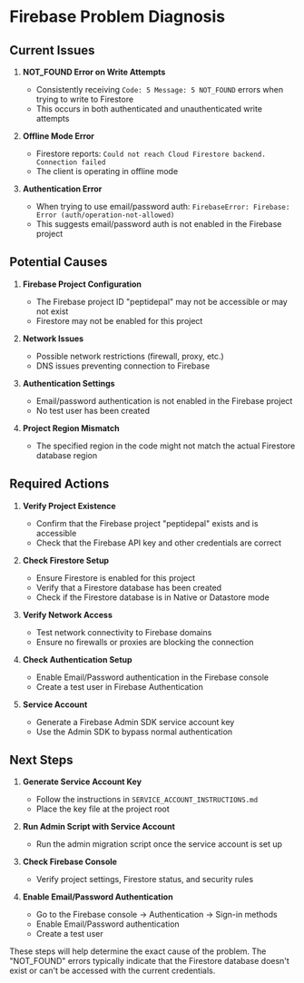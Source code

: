 # Firebase Problem Diagnosis

## Current Issues

1. **NOT_FOUND Error on Write Attempts**
   - Consistently receiving `Code: 5 Message: 5 NOT_FOUND` errors when trying to write to Firestore
   - This occurs in both authenticated and unauthenticated write attempts

2. **Offline Mode Error**
   - Firestore reports: `Could not reach Cloud Firestore backend. Connection failed`
   - The client is operating in offline mode

3. **Authentication Error**
   - When trying to use email/password auth: `FirebaseError: Firebase: Error (auth/operation-not-allowed)`
   - This suggests email/password auth is not enabled in the Firebase project

## Potential Causes

1. **Firebase Project Configuration**
   - The Firebase project ID "peptidepal" may not be accessible or may not exist
   - Firestore may not be enabled for this project

2. **Network Issues**
   - Possible network restrictions (firewall, proxy, etc.)
   - DNS issues preventing connection to Firebase

3. **Authentication Settings**
   - Email/password authentication is not enabled in the Firebase project
   - No test user has been created

4. **Project Region Mismatch**
   - The specified region in the code might not match the actual Firestore database region

## Required Actions

1. **Verify Project Existence**
   - Confirm that the Firebase project "peptidepal" exists and is accessible
   - Check that the Firebase API key and other credentials are correct

2. **Check Firestore Setup**
   - Ensure Firestore is enabled for this project
   - Verify that a Firestore database has been created
   - Check if the Firestore database is in Native or Datastore mode

3. **Verify Network Access**
   - Test network connectivity to Firebase domains
   - Ensure no firewalls or proxies are blocking the connection

4. **Check Authentication Setup**
   - Enable Email/Password authentication in the Firebase console
   - Create a test user in Firebase Authentication

5. **Service Account**
   - Generate a Firebase Admin SDK service account key
   - Use the Admin SDK to bypass normal authentication

## Next Steps

1. **Generate Service Account Key**
   - Follow the instructions in `SERVICE_ACCOUNT_INSTRUCTIONS.md`
   - Place the key file at the project root

2. **Run Admin Script with Service Account**
   - Run the admin migration script once the service account is set up

3. **Check Firebase Console**
   - Verify project settings, Firestore status, and security rules

4. **Enable Email/Password Authentication**
   - Go to the Firebase console -> Authentication -> Sign-in methods
   - Enable Email/Password authentication
   - Create a test user

These steps will help determine the exact cause of the problem. The "NOT_FOUND" errors typically indicate that the Firestore database doesn't exist or can't be accessed with the current credentials.